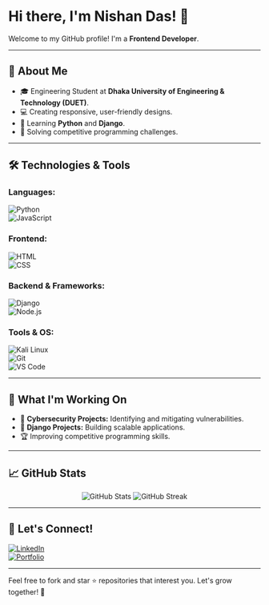 # Hi there, I'm Nishan Das! 👋

Welcome to my GitHub profile! I'm a **Frontend Developer**.  

---

## 🌟 About Me
- 🎓 Engineering Student at **Dhaka University of Engineering & Technology (DUET)**.  
- 💻 Creating responsive, user-friendly designs.   
- 🐍 Learning **Python** and **Django**.  
- 🚀 Solving competitive programming challenges.  

---

## 🛠️ Technologies & Tools

### Languages:
![Python](https://img.shields.io/badge/Python-%2314354C.svg?style=for-the-badge&logo=python&logoColor=white)  
![JavaScript](https://img.shields.io/badge/JavaScript-%23F7DF1E.svg?style=for-the-badge&logo=javascript&logoColor=black)

### Frontend:
![HTML](https://img.shields.io/badge/HTML-%23E34F26.svg?style=for-the-badge&logo=html5&logoColor=white)  
![CSS](https://img.shields.io/badge/CSS-%231572B6.svg?style=for-the-badge&logo=css3&logoColor=white)

### Backend & Frameworks:
![Django](https://img.shields.io/badge/Django-%23092E20.svg?style=for-the-badge&logo=django&logoColor=white)  
![Node.js](https://img.shields.io/badge/Node.js-%23339933.svg?style=for-the-badge&logo=node.js&logoColor=white)

### Tools & OS:
![Kali Linux](https://img.shields.io/badge/KaliLinux-%23557C94.svg?style=for-the-badge&logo=kalilinux&logoColor=white)  
![Git](https://img.shields.io/badge/Git-%23F05033.svg?style=for-the-badge&logo=git&logoColor=white)  
![VS Code](https://img.shields.io/badge/VSCode-%23007ACC.svg?style=for-the-badge&logo=visual-studio-code&logoColor=white)

---

## 🚧 What I'm Working On
- 🔭 **Cybersecurity Projects:** Identifying and mitigating vulnerabilities.  
- 🌱 **Django Projects:** Building scalable applications.  
- 🏆 Improving competitive programming skills.  

---

## 📈 GitHub Stats
<p align="center">
  <img src="https://github-readme-stats.vercel.app/api?username=nishan1314&show_icons=true&theme=radical" alt="GitHub Stats" />
  <img src="https://github-readme-streak-stats.herokuapp.com/?user=nishan1314&theme=radical" alt="GitHub Streak" />
</p>

---

## 🤝 Let's Connect!
[![LinkedIn](https://img.shields.io/badge/LinkedIn-%230A66C2.svg?style=for-the-badge&logo=linkedin&logoColor=white)](https://www.linkedin.com/)  
[![Portfolio](https://img.shields.io/badge/Portfolio-%23141414.svg?style=for-the-badge&logo=githubpages&logoColor=white)](https://github.com/nishan1314)  

---

Feel free to fork and star ⭐ repositories that interest you. Let's grow together! 🚀
